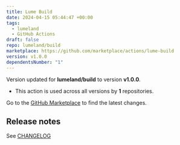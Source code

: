 ```yaml
---
title: Lume Build
date: 2024-04-15 05:44:47 +00:00
tags:
  - lumeland
  - GitHub Actions
draft: false
repo: lumeland/build
marketplace: https://github.com/marketplace/actions/lume-build
version: v1.0.0
dependentsNumber: "1"
---
```



Version updated for **lumeland/build** to version **v1.0.0**.
- This action is used across all versions by **1** repositories.

Go to the [GitHub Marketplace](https://github.com/marketplace/actions/lume-build) to find the latest changes.

## Release notes

See [CHANGELOG](CHANGELOG.md)
